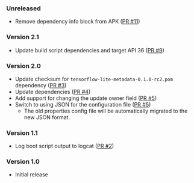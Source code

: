<!--
    When adding new changelog entries, use [Issue #0] to link to issues and
    [PR #0] to link to pull requests. Then run:

        ./gradlew changelogUpdateLinks

    to update the actual links at the bottom of the file.
-->

### Unreleased

* Remove dependency info block from APK ([PR #11])

### Version 2.1

* Update build script dependencies and target API 36 ([PR #9])

### Version 2.0

* Update checksum for `tensorflow-lite-metadata-0.1.0-rc2.pom` dependency ([PR #3])
* Update dependencies ([PR #4])
* Add support for changing the update owner field ([PR #5])
* Switch to using JSON for the configuration file ([PR #5])
  * The old properties config file will be automatically migrated to the new JSON format.

### Version 1.1

* Log boot script output to logcat ([PR #2])

### Version 1.0

* Initial release

<!-- Do not manually edit the lines below. Use `./gradlew changelogUpdateLinks` to regenerate. -->
[PR #2]: https://github.com/chenxiaolong/AlterInstaller/pull/2
[PR #3]: https://github.com/chenxiaolong/AlterInstaller/pull/3
[PR #4]: https://github.com/chenxiaolong/AlterInstaller/pull/4
[PR #5]: https://github.com/chenxiaolong/AlterInstaller/pull/5
[PR #9]: https://github.com/chenxiaolong/AlterInstaller/pull/9
[PR #11]: https://github.com/chenxiaolong/AlterInstaller/pull/11
